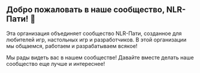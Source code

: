 ## Добро пожаловать в наше сообщество, NLR-Пати! 👋

Эта организация объединяет сообщество NLR-Пати, созданное для любителей игр, настольных игр и разработчиков. В этой организации мы общаемся, работаем и разрабатываем всякое!

Мы рады видеть вас в нашем сообществе! Давайте вместе делать наше сообщество еще лучше и интереснее!
